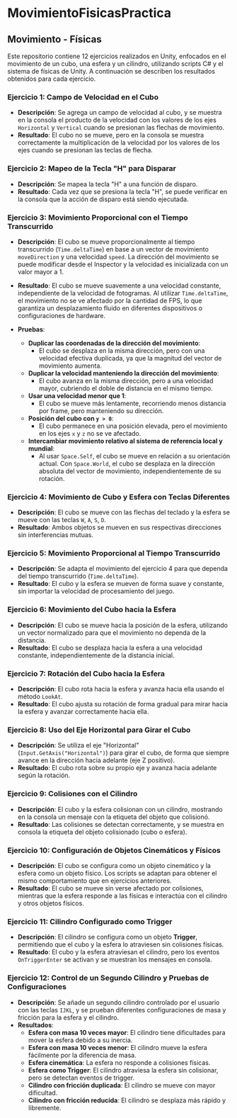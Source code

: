 # MovimientoFisicasPractica

## Movimiento - Físicas

Este repositorio contiene 12 ejercicios realizados en Unity, enfocados en el movimiento de un cubo, una esfera y un cilindro, utilizando scripts C# y el sistema de físicas de Unity. A continuación se describen los resultados obtenidos para cada ejercicio.

### Ejercicio 1: Campo de Velocidad en el Cubo

- **Descripción**: Se agrega un campo de velocidad al cubo, y se muestra en la consola el producto de la velocidad con los valores de los ejes `Horizontal` y `Vertical` cuando se presionan las flechas de movimiento.
- **Resultado**: El cubo no se mueve, pero en la consola se muestra correctamente la multiplicación de la velocidad por los valores de los ejes cuando se presionan las teclas de flecha.

### Ejercicio 2: Mapeo de la Tecla "H" para Disparar

- **Descripción**: Se mapea la tecla "H" a una función de disparo.
- **Resultado**: Cada vez que se presiona la tecla "H", se puede verificar en la consola que la acción de disparo está siendo ejecutada.

### Ejercicio 3: Movimiento Proporcional con el Tiempo Transcurrido

- **Descripción**: El cubo se mueve proporcionalmente al tiempo transcurrido (`Time.deltaTime`) en base a un vector de movimiento `moveDirection` y una velocidad `speed`. La dirección del movimiento se puede modificar desde el Inspector y la velocidad es inicializada con un valor mayor a 1.
  
- **Resultado**: El cubo se mueve suavemente a una velocidad constante, independiente de la velocidad de fotogramas. Al utilizar `Time.deltaTime`, el movimiento no se ve afectado por la cantidad de FPS, lo que garantiza un desplazamiento fluido en diferentes dispositivos o configuraciones de hardware.

- **Pruebas**:
  - **Duplicar las coordenadas de la dirección del movimiento**: 
    - El cubo se desplaza en la misma dirección, pero con una velocidad efectiva duplicada, ya que la magnitud del vector de movimiento aumenta.
  - **Duplicar la velocidad manteniendo la dirección del movimiento**: 
    - El cubo avanza en la misma dirección, pero a una velocidad mayor, cubriendo el doble de distancia en el mismo tiempo.
  - **Usar una velocidad menor que 1**: 
    - El cubo se mueve más lentamente, recorriendo menos distancia por frame, pero manteniendo su dirección.
  - **Posición del cubo con `y > 0`**: 
    - El cubo permanece en una posición elevada, pero el movimiento en los ejes `x` y `z` no se ve afectado.
  - **Intercambiar movimiento relativo al sistema de referencia local y mundial**: 
    - Al usar `Space.Self`, el cubo se mueve en relación a su orientación actual. Con `Space.World`, el cubo se desplaza en la dirección absoluta del vector de movimiento, independientemente de su rotación.

### Ejercicio 4: Movimiento de Cubo y Esfera con Teclas Diferentes

- **Descripción**: El cubo se mueve con las flechas del teclado y la esfera se mueve con las teclas `W`, `A`, `S`, `D`.
- **Resultado**: Ambos objetos se mueven en sus respectivas direcciones sin interferencias mutuas.

### Ejercicio 5: Movimiento Proporcional al Tiempo Transcurrido

- **Descripción**: Se adapta el movimiento del ejercicio 4 para que dependa del tiempo transcurrido (`Time.deltaTime`).
- **Resultado**: El cubo y la esfera se mueven de forma suave y constante, sin importar la velocidad de procesamiento del juego.

### Ejercicio 6: Movimiento del Cubo hacia la Esfera

- **Descripción**: El cubo se mueve hacia la posición de la esfera, utilizando un vector normalizado para que el movimiento no dependa de la distancia.
- **Resultado**: El cubo se desplaza hacia la esfera a una velocidad constante, independientemente de la distancia inicial.

### Ejercicio 7: Rotación del Cubo hacia la Esfera

- **Descripción**: El cubo rota hacia la esfera y avanza hacia ella usando el método `LookAt`.
- **Resultado**: El cubo ajusta su rotación de forma gradual para mirar hacia la esfera y avanzar correctamente hacia ella.

### Ejercicio 8: Uso del Eje Horizontal para Girar el Cubo

- **Descripción**: Se utiliza el eje "Horizontal" (`Input.GetAxis("Horizontal")`) para girar el cubo, de forma que siempre avance en la dirección hacia adelante (eje Z positivo).
- **Resultado**: El cubo rota sobre su propio eje y avanza hacia adelante según la rotación.

### Ejercicio 9: Colisiones con el Cilindro

- **Descripción**: El cubo y la esfera colisionan con un cilindro, mostrando en la consola un mensaje con la etiqueta del objeto que colisionó.
- **Resultado**: Las colisiones se detectan correctamente, y se muestra en consola la etiqueta del objeto colisionado (cubo o esfera).

### Ejercicio 10: Configuración de Objetos Cinemáticos y Físicos

- **Descripción**: El cubo se configura como un objeto cinemático y la esfera como un objeto físico. Los scripts se adaptan para obtener el mismo comportamiento que en ejercicios anteriores.
- **Resultado**: El cubo se mueve sin verse afectado por colisiones, mientras que la esfera responde a las físicas e interactúa con el cilindro y otros objetos físicos.

### Ejercicio 11: Cilindro Configurado como Trigger

- **Descripción**: El cilindro se configura como un objeto **Trigger**, permitiendo que el cubo y la esfera lo atraviesen sin colisiones físicas.
- **Resultado**: El cubo y la esfera atraviesan el cilindro, pero los eventos `OnTriggerEnter` se activan y se muestran los mensajes en consola.

### Ejercicio 12: Control de un Segundo Cilindro y Pruebas de Configuraciones

- **Descripción**: Se añade un segundo cilindro controlado por el usuario con las teclas `IJKL`, y se prueban diferentes configuraciones de masa y fricción para la esfera y el cilindro.
- **Resultados**:
  - **Esfera con masa 10 veces mayor**: El cilindro tiene dificultades para mover la esfera debido a su inercia.
  - **Esfera con masa 10 veces menor**: El cilindro mueve la esfera fácilmente por la diferencia de masa.
  - **Esfera cinemática**: La esfera no responde a colisiones físicas.
  - **Esfera como Trigger**: El cilindro atraviesa la esfera sin colisionar, pero se detectan eventos de trigger.
  - **Cilindro con fricción duplicada**: El cilindro se mueve con mayor dificultad.
  - **Cilindro con fricción reducida**: El cilindro se desplaza más rápido y libremente.
